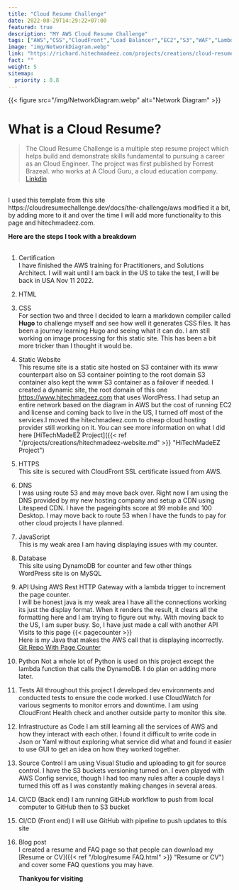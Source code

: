 ```yaml
---
title: "Cloud Resume Challenge"
date: 2022-08-29T14:29:22+07:00
featured: true
description: "MY AWS Cloud Resume Challenge"
tags: ["AWS","CSS","CloudFront","Load Balancer","EC2","S3","WAF","Lambda","Rest API"]
image: "img/NetworkDiagram.webp"
link: "https://richard.hitechmadeez.com/projects/creations/cloud-resume-challenge.html"
fact: ""
weight: 5
sitemap:
  priority : 0.8
---
```

  
  
{{< figure src="/img/NetworkDiagram.webp" alt="Network Diagram" >}}

# What is a Cloud Resume?  

> The Cloud Resume Challenge is a multiple step resume project which helps build and demonstrate skills fundamental to pursuing a career as an Cloud Engineer. The project was first published by Forrest Brazeal. who works at A Cloud Guru, a cloud education company. [Linkdin]( https://www.linkedin.com/pulse/cloud-resume-challenge-abraham-musa#:~:text=The%20Cloud%20Resume%20Challenge%20is,Guru%2C%20a%20cloud%20education%20company) 

<br>
I used this template from this site https://cloudresumechallenge.dev/docs/the-challenge/aws modified it a bit, by adding more to it and over the time I will add more functionality to this page and hitechmadeez.com.  
  
**Here are the steps I took with a breakdown**  
<br>  
1. Certification  
I have finished the AWS training for Practitioners, and Solutions Architect. I will wait until I am back in the US to take the test, I will be back in USA Nov 11 2022.
2. HTML
3. CSS  
For section two and three I decided to learn a markdown compiler called **Hugo** to challenge myself and see how well it generates CSS files. It has been a journey learning Hugo and seeing what it can do. I am still working on image processing for this static site. This has been a bit more tricker than I thought it would be.
4. Static Website  
This resume site is a static site hosted on S3 container with its www counterpart also on S3 container pointing to the root domain S3 container also kept the www S3 container as a failover if needed. 
I created a dynamic site, the root domain of this one https://www.hitechmadeez.com that uses WordPress. I had setup an entire network based on the diagram in AWS but the cost of running EC2 and license and coming back to live in the US, I turned off most of the services.I moved the hitechmadeez.com to cheap cloud hosting provider still working on it. You can see more information on what I did here [HiTechMadeEZ Project]({{< ref "/projects/creations/hitechmadeez-website.md" >}} "HiTechMadeEZ Project")
5. HTTPS  
This site is secured with CloudFront SSL certificate issued from AWS.
6. DNS  
I was using route 53 and may move back over. Right now I am using the DNS provided by my new hosting company and setup a CDN using Litespeed CDN. I have the pageingihts score at 99 mobile and 100 Desktop. I may move back to route 53 when I have the funds to pay for other cloud projects I have planned.
7. JavaScript  
This is my weak area I am having displaying issues with my counter. 
8. Database  
This site using DynamoDB for counter and few other things  
WordPress site is on MySQL 
9. API
Using AWS Rest HTTP Gateway with a lambda trigger to increment the page counter.  
I will be honest java is my weak area I have all the connections working its just the display format. When it renders the result, it clears all the formatting here and I am trying to figure out why. With moving back to the US, I am super busy. So, I have just made a call with another API  
Visits to this page
{{< pagecounter >}}  
Here is my Java that makes the AWS call that is displaying incorrectly. [Git Repo With Page Counter](https://github.com/rstandow/pagecounterAWS.git)
10. Python
Not a whole lot of Python is used on this project except the lambda function that calls the DynamoDB. I do plan on adding more later.
11. Tests
All throughout this project I developed dev environments and conducted tests to ensure the code worked. I use CloudWatch for various segments to monitor errors and downtime. I am using CloudFront Health check and another outside party to monitor this site.
12. Infrastructure as Code
I am still learning all the services of AWS and how they interact with each other. I found it difficult to write code in Json or Yaml without exploring what service did what and found it easier to use GUI to get an idea on how they worked together.
13. Source Control
I am using Visual Studio and uploading to git for source control. I have the S3 buckets versioning turned on. I even played with AWS Config service, though I had too many rules after a couple days I turned this off as I was constantly making changes in several areas.
14. CI/CD (Back end)
I am running GitHub workflow to push from local computer to GitHub then to S3 bucket
15. CI/CD (Front end)
I will use GitHub with pipeline to push updates to this site
16. Blog post  
I created a resume and FAQ page so that people can download my [Resume or CV]({{< ref "/blog/resume FAQ.html" >}} "Resume or CV") and cover some FAQ questions you may have.  


  
  
     **Thankyou for visiting**

